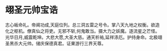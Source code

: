 # 翊圣元帅宝诰

志心皈命礼。帝阃功成,天庭位列。总三洞五雷之号令。掌八天九地之权衡。欲造化之枢机。僚真仙之将吏。无邪不斩,何鬼敢当。摄大力之妖魔。逐流星之芒怪。光华日月,威震乾坤。大悲大愿,大圣大慈。通天析祐,延祥涤厄。护持身命。北极翊圣黑杀大元帅。储庆保德真君。证果游行三界天尊。
